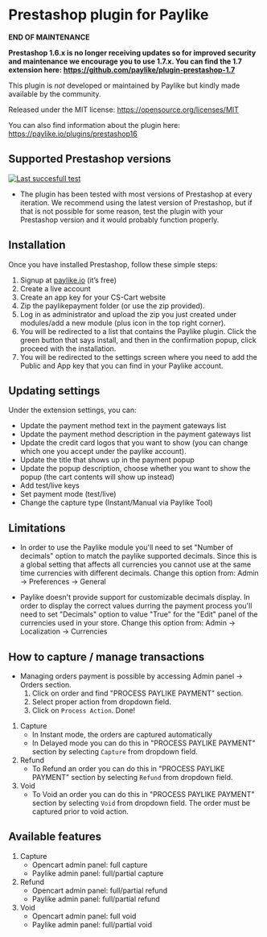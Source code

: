 # Prestashop plugin for Paylike

**END OF MAINTENANCE**

**Prestashop 1.6.x is no longer receiving updates so for improved security and maintenance we encourage you to use 1.7.x. You can find the 1.7 extension here: https://github.com/paylike/plugin-prestashop-1.7**

This plugin is *not* developed or maintained by Paylike but kindly made
available by the community.

Released under the MIT license: https://opensource.org/licenses/MIT

You can also find information about the plugin here: https://paylike.io/plugins/prestashop16

## Supported Prestashop versions

[![Last succesfull test](https://log.derikon.ro/api/v1/log/read?tag=prestashop16&view=svg&label=PrestaShop&key=ecommerce&background=A31208)](https://log.derikon.ro/api/v1/log/read?tag=prestashop16&view=html)

* The plugin has been tested with most versions of Prestashop at every iteration. We recommend using the latest version of Prestashop, but if that is not possible for some reason, test the plugin with your Prestashop version and it would probably function properly.

## Installation

Once you have installed Prestashop, follow these simple steps:

1. Signup at [paylike.io](https://paylike.io) (it’s free)
1. Create a live account
1. Create an app key for your CS-Cart website
1. Zip the paylikepayment folder (or use the zip provided).
2. Log in as administrator and upload the zip you just created under modules/add a new module (plus icon in the top right corner).
3. You will be redirected to a list that contains the Paylike plugin. Click the green button that says install, and then in the confirmation popup, click proceed with the installation.
4. You will be redirected to the settings screen where you need to  add the Public and App key that you can find in your Paylike account.

## Updating settings

Under the extension settings, you can:
 * Update the payment method text in the payment gateways list
 * Update the payment method description in the payment gateways list
 * Update the credit card logos that you want to show (you can change which one you accept under the paylike account).
 * Update the title that shows up in the payment popup
 * Update the popup description, choose whether you want to show the popup  (the cart contents will show up instead)
 * Add test/live keys
 * Set payment mode (test/live)
 * Change the capture type (Instant/Manual via Paylike Tool)

## Limitations

 * In order to use the Paylike module you'll need to set "Number of decimals" option to match the paylike supported decimals. Since this is a global setting that affects all currencies you cannot use at the same time currencies with different decimals.
 Change this option from: Admin -> Preferences -> General

 * Paylike doesn't provide support for customizable decimals display. In order to display the correct values durring the payment process you'll need to set "Decimals" option to value "True" for the "Edit" panel of the currencies used in your store.
 Change this option from: Admin -> Localization -> Currencies

## How to capture / manage transactions
* Managing orders payment is possible by accessing Admin panel -> Orders section.
    1. Click on order and find "PROCESS PAYLIKE PAYMENT" section.
    2. Select proper action from dropdown field.
    3. Click on `Process Action`. Done!

1. Capture
    * In Instant mode, the orders are captured automatically
    * In Delayed mode you can do this in "PROCESS PAYLIKE PAYMENT" section by selecting `Capture` from dropdown field.
2. Refund
    * To Refund an order you can do this in "PROCESS PAYLIKE PAYMENT" section by selecting `Refund` from dropdown field.
3. Void
    * To Void an order you can do this in "PROCESS PAYLIKE PAYMENT" section by selecting `Void` from dropdown field. The order must be captured prior to void action.

## Available features

1. Capture
   * Opencart admin panel: full capture
   * Paylike admin panel: full/partial capture
2. Refund
   * Opencart admin panel: full/partial refund
   * Paylike admin panel: full/partial refund
3. Void
   * Opencart admin panel: full void
   * Paylike admin panel: full/partial void